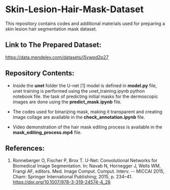 # Skin-Lesion-Hair-Mask-Dataset
This repository contains codes and additional materials used for preparing a skin lesion hair segmentation mask dataset.

## Link to The Prepared Dataset:
https://data.mendeley.com/datasets/j5ywpd2p27

## Repository Contents:
- Inside the **unet** folder the U-net [1] model is defined in **model.py** file, unet training is performed using the unet_training.ipynb python notebook file. the task of predicting initial masks for the dermoscopic images are done using the **predict_mask.ipynb** file.

- The codes used for binarizing mask, making it transparent and creating image collage are available in the **check_annotation.ipynb** file.

- Video demonstration of the hair mask editing process is available in the **mask_editing_process.mp4** file.

## References:
1. Ronneberger O, Fischer P, Brox T. U-Net: Convolutional Networks for Biomedical Image Segmentation. In: Navab N, Hornegger J, Wells WM, Frangi AF, editors. Med. Image Comput. Comput. Interv. -- MICCAI 2015, Cham: Springer International Publishing; 2015, p. 234–41. https://doi.org/10.1007/978-3-319-24574-4_28
